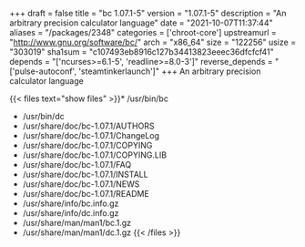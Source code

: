 +++
draft = false
title = "bc 1.07.1-5"
version = "1.07.1-5"
description = "An arbitrary precision calculator language"
date = "2021-10-07T11:37:44"
aliases = "/packages/2348"
categories = ['chroot-core']
upstreamurl = "http://www.gnu.org/software/bc/"
arch = "x86_64"
size = "122256"
usize = "303019"
sha1sum = "c107493eb8916c127b34413823eeec36dfcfcf41"
depends = "['ncurses>=6.1-5', 'readline>=8.0-3']"
reverse_depends = "['pulse-autoconf', 'steamtinkerlaunch']"
+++
An arbitrary precision calculator language

{{< files text="show files" >}}* /usr/bin/bc
* /usr/bin/dc
* /usr/share/doc/bc-1.07.1/AUTHORS
* /usr/share/doc/bc-1.07.1/ChangeLog
* /usr/share/doc/bc-1.07.1/COPYING
* /usr/share/doc/bc-1.07.1/COPYING.LIB
* /usr/share/doc/bc-1.07.1/FAQ
* /usr/share/doc/bc-1.07.1/INSTALL
* /usr/share/doc/bc-1.07.1/NEWS
* /usr/share/doc/bc-1.07.1/README
* /usr/share/info/bc.info.gz
* /usr/share/info/dc.info.gz
* /usr/share/man/man1/bc.1.gz
* /usr/share/man/man1/dc.1.gz
{{< /files >}}